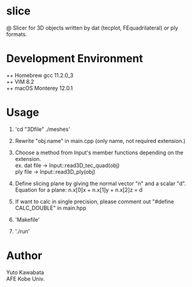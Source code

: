 # slice

@ Slicer for 3D objects written by dat (tecplot, FEquadrilateral) or ply formats.

# Development Environment

 ++ Homebrew gcc 11.2.0_3<br>
 ++ VIM 8.2<br>
 ++ macOS Monterey 12.0.1<br>    

# Usage

1. 'cd "3Dfile" ./meshes'

2. Rewrite "obj.name" in main.cpp (only name, not required extension.)  

3. Choose a method from Input's member functions depending on the extension.<br>
   ex. dat file -> Input<LTYPE>::read3D_tec_quad(obj)<br>
       ply file -> Input<LTYPE>::read3D_ply(obj)<br>

4. Define slicing plane by giving the normal vector "n" and a scalar "d".
   Equation for a plane: n.x[0]x + n.x[1]y + n.x[2]z = d

5. If want to calc in single precision, please comment out "#define CALC_DOUBLE" in main.hpp

6. 'Makefile'

7. './run'

# Author

Yuto Kawabata<br>
AFE Kobe Univ.

